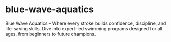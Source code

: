 # blue-wave-aquatics
Blue Wave Aquatics – Where every stroke builds confidence, discipline, and life-saving skills. Dive into expert-led swimming programs designed for all ages, from beginners to future champions.
